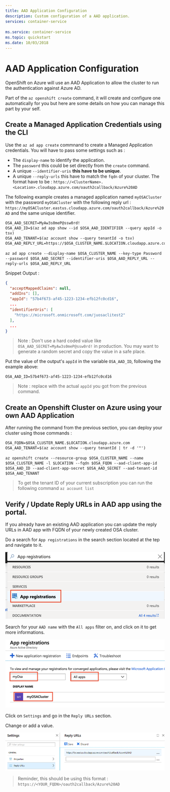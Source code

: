 ```yaml
---
title: AAD Application Configuration
description: Custom configuration of a AAD application.
services: container-service

ms.service: container-service
ms.topic: quickstart
ms.date: 10/03/2018
---
```


# AAD Application Configuration

OpenShift on Azure will use an AAD Application to allow the cluster to run the authentication against Azure AD.

Part of the `az openshift create` command, it will create and configure one automatically for you but here are some details on how you can manage this part by your self.

## Create a Managed Application Credentials using the CLI

Use the `az ad app create` commnand to create a Managed Application credentials. You will have to pass some settings such as :
- The `display-name` to identify the application.
- The `password` this could be set directly from the `create` command.
- A unique `--identifier-uris` **this have to be unique**.
- A unique `--reply-urls` this have to match the `fqdn` of your cluster. The format have to be : `https://<ClusterName>.<Location>.cloudapp.azure.com/oauth2callback/Azure%20AD`

The following example creates a managed application named `myOSACluster` with the password `myOSACluster` with the following reply url : `https://myOSACluster.eastus.cloudapp.azure.com/oauth2callback/Azure%20AD` and the same unique identifier.

```azurecli-interactive
OSA_AAD_SECRET=MyAw3s0meP@ssw0rd!
OSA_AAD_ID=$(az ad app show --id $OSA_AAD_IDENTIFIER --query appId -o tsv)
OSA_AAD_TENANT=$(az account show --query tenantId -o tsv)
OSA_AAD_REPLY_URL=https://$OSA_CLUSTER_NAME.$LOCATION.cloudapp.azure.com/oauth2callback/Azure%20AD

az ad app create --display-name $OSA_CLUSTER_NAME --key-type Password --password $OSA_AAD_SECRET --identifier-uris $OSA_AAD_REPLY_URL --reply-urls $OSA_AAD_REPLY_URL
```

Snippet Output :

```json
{
  "acceptMappedClaims": null,
  "addIns": [],
  "appId": "57b4f673-af45-1223-1234-efb12fc0cd16",
  ...
  "identifierUris": [
    "https://microsoft.onmicrosoft.com/juosaclitest2"
  ],
  ...
}
```

> Note : Don't use a hard coded value like `OSA_AAD_SECRET=MyAw3s0meP@ssw0rd!` in production. You may want to generate a random secret and copy the value in a safe place.

Put the value of the output's `appId` in the variable `OSA_AAD_ID`, following the example above:

```azurecli-interactive
OSA_AAD_ID=57b4f673-af45-1223-1234-efb12fc0cd16
```

> Note : replace with the actual `appId` you got from the previous command.

## Create an Openshift Cluster on Azure using your own AAD Application

After running the command from the previous section, you can deploy your cluster using those commands :

```azurecli-interactive
OSA_FQDN=$OSA_CLUSTER_NAME.$LOCATION.cloudapp.azure.com
OSA_AAD_TENANT=$(az account show --query tenantId | tr -d '"')

az openshift create --resource-group $OSA_CLUSTER_NAME --name $OSA_CLUSTER_NAME -l $LOCATION --fqdn $OSA_FQDN --aad-client-app-id $OSA_AAD_ID --aad-client-app-secret $OSA_AAD_SECRET --aad-tenant-id $OSA_AAD_TENANT
```

> To get the tenant ID of your current subscription you can run the following command `az account list`

## Verify / Update Reply URLs in AAD app using the portal.

If you already have an existing AAD application you can update the reply URLs in AAD app with FQDN of your newly created OSA cluster.

Do a search for `App registrations` in the search section located at the tep and navigate to it.

![](./media/OSA_APP_Portal.png)

Search for your `AAD name` with the `All apps` filter on, and click on it to get more informations.

![](./media/OSA_APP_Infos.png)

Click on `Settings` and go in the `Reply URLs` section.

Change or add a value.

![](./media/OSA_ReplyURL.png)

> Reminder, this should be using this format : `https://<YOUR_FQDN>/oauth2callback/Azure%20AD`

<!-- LINKS - external -->
[OpenShift CLI]: https://github.com/openshift/origin/releases

<!-- LINKS - internal -->
[az-group-create]: /cli/azure/group#az-group-create
[az-group-delete]: /cli/azure/group#az-group-delete
[azure-cli-install]: /cli/azure/install-azure-cli
[azure-portal]: https://portal.azure.com
